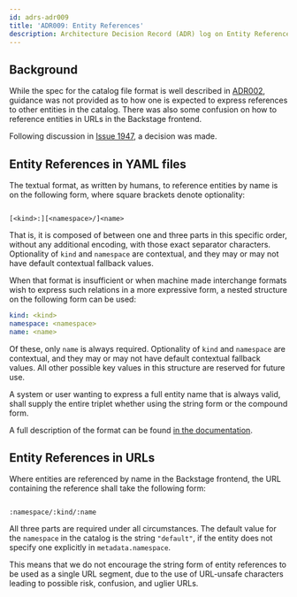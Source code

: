 ```yaml
---
id: adrs-adr009
title: 'ADR009: Entity References'
description: Architecture Decision Record (ADR) log on Entity References
---
```


## Background

While the spec for the catalog file format is well described in
[ADR002](./adr002-default-catalog-file-format.md), guidance was not provided as
to how one is expected to express references to other entities in the catalog.
There was also some confusion on how to reference entities in URLs in the
Backstage frontend.

Following discussion in
[Issue 1947](https://github.com/backstage/backstage/issues/1947), a decision was
made.

## Entity References in YAML files

The textual format, as written by humans, to reference entities by name is on
the following form, where square brackets denote optionality:

```

[<kind>:][<namespace>/]<name>

```

That is, it is composed of between one and three parts in this specific order,
without any additional encoding, with those exact separator characters.
Optionality of `kind` and `namespace` are contextual, and they may or may not
have default contextual fallback values.

When that format is insufficient or when machine made interchange formats wish
to express such relations in a more expressive form, a nested structure on the
following form can be used:

```yaml
kind: <kind>
namespace: <namespace>
name: <name>
```

Of these, only `name` is always required. Optionality of `kind` and `namespace`
are contextual, and they may or may not have default contextual fallback values.
All other possible key values in this structure are reserved for future use.

A system or user wanting to express a full entity name that is always valid,
shall supply the entire triplet whether using the string form or the compound
form.

A full description of the format can be found
[in the documentation](https://backstage.io/docs/features/software-catalog/references).

## Entity References in URLs

Where entities are referenced by name in the Backstage frontend, the URL
containing the reference shall take the following form:

```

:namespace/:kind/:name

```

All three parts are required under all circumstances. The default value for the
`namespace` in the catalog is the string `"default"`, if the entity does not
specify one explicitly in `metadata.namespace`.

This means that we do not encourage the string form of entity references to be
used as a single URL segment, due to the use of URL-unsafe characters leading to
possible risk, confusion, and uglier URLs.

